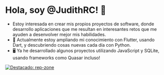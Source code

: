 # Hola, soy @JudithRC! 👋
- Estoy interesada en crear mis propios proyectos de software, donde desarrollo aplicaciones que me resultan en interesantes retos que me ayuden a desenvolver mejor mis habilidades. 
- 🌱 Actualmente estoy ampliando mi conocimiento con Flutter, usando Dart, y descubriendo cosas nuevas cada día con Python.
- 🖥️ Ya he desarrollado algunos proyectos utilizando JavaScript y SQLite, usando frameworks como Quasar incluso!


[![Destacado: rep-zone](https://img.shields.io/badge/Repositorio%20destacado-rep--zone-blue?style=for-the-badge)](https://github.com/JudithRC/rep-zone)

<!---
JudithRC/JudithRC is a ✨ special ✨ repository because its `README.md` (this file) appears on your GitHub profile.
You can click the Preview link to take a look at your changes.

- 💞️ I’m looking to collaborate on ...
- 📫 How to reach me ...
- 😄 Pronouns: ...
- ⚡ Fun fact: ...

--->

